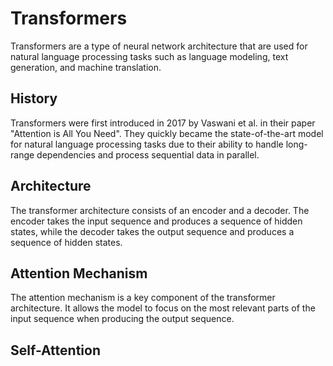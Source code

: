 # Transformers

Transformers are a type of neural network architecture that are used for natural language processing tasks such as language modeling, text generation, and machine translation.

## History

Transformers were first introduced in 2017 by Vaswani et al. in their paper "Attention is All You Need". They quickly became the state-of-the-art model for natural language processing tasks due to their ability to handle long-range dependencies and process sequential data in parallel.

## Architecture

The transformer architecture consists of an encoder and a decoder. The encoder takes the input sequence and produces a sequence of hidden states, while the decoder takes the output sequence and produces a sequence of hidden states.

## Attention Mechanism

The attention mechanism is a key component of the transformer architecture. It allows the model to focus on the most relevant parts of the input sequence when producing the output sequence.

## Self-Attention


